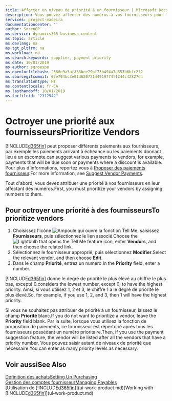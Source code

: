 ```yaml
---
title: Affecter un niveau de priorité à un fournisseur | Microsoft Docs
description: Vous pouvez affecter des numéros à vos fournisseurs pour les classer par ordre de priorité et faciliter des propositions de paiement dans Business Central.
services: project-madeira
documentationcenter: ''
author: SorenGP
ms.service: dynamics365-business-central
ms.topic: article
ms.devlang: na
ms.tgt_pltfrm: na
ms.workload: na
ms.search.keywords: supplier, payment priority
ms.date: 10/01/2019
ms.author: sgroespe
ms.openlocfilehash: 2586e9a5af338bee79bf73b494a7a653b6bfc2f2
ms.sourcegitcommit: 02e704bc3e01d62072144919774f1244c42827e4
ms.translationtype: HT
ms.contentlocale: fr-CA
ms.lasthandoff: 10/01/2019
ms.locfileid: "2312542"
---
```

# <a name="prioritize-vendors"></a><span data-ttu-id="98dbc-103">Octroyer une priorité aux fournisseurs</span><span class="sxs-lookup"><span data-stu-id="98dbc-103">Prioritize Vendors</span></span>
[!INCLUDE[d365fin](includes/d365fin_md.md)] <span data-ttu-id="98dbc-104">peut proposer différents paiements aux fournisseurs, par exemple les paiements arrivant à échéance ou les paiements donnant lieu à un escompte.</span><span class="sxs-lookup"><span data-stu-id="98dbc-104">can suggest various payments to vendors, for example, payments that will be due soon or payments where a discount is available.</span></span> <span data-ttu-id="98dbc-105">Pour plus d'informations, reportez vous à [Proposer des paiements fournisseur](payables-how-suggest-vendor-payments.md).</span><span class="sxs-lookup"><span data-stu-id="98dbc-105">For more information, see [Suggest Vendor Payments](payables-how-suggest-vendor-payments.md).</span></span>

<span data-ttu-id="98dbc-106">Tout d'abord, vous devez attribuer une priorité à vos fournisseurs en leur affectant des numéros.</span><span class="sxs-lookup"><span data-stu-id="98dbc-106">First, you must prioritize your vendors by assigning numbers to them.</span></span>

## <a name="to-prioritize-vendors"></a><span data-ttu-id="98dbc-107">Pour octroyer une priorité à des fournisseurs</span><span class="sxs-lookup"><span data-stu-id="98dbc-107">To prioritize vendors</span></span>
1. <span data-ttu-id="98dbc-108">Choisissez l'icône ![Ampoule qui ouvre la fonction Tell Me](media/ui-search/search_small.png "Dites-moi ce que vous voulez faire"), saisissez **Fournisseurs**, puis sélectionnez le lien associé.</span><span class="sxs-lookup"><span data-stu-id="98dbc-108">Choose the ![Lightbulb that opens the Tell Me feature](media/ui-search/search_small.png "Tell me what you want to do") icon, enter **Vendors**, and then choose the related link.</span></span>
2. <span data-ttu-id="98dbc-109">Sélectionnez le fournisseur approprié, puis sélectionnez **Modifier**.</span><span class="sxs-lookup"><span data-stu-id="98dbc-109">Select the relevant vendor, and then choose **Edit**.</span></span>
3. <span data-ttu-id="98dbc-110">Dans le champ **Priorité**, entrez un numéro.</span><span class="sxs-lookup"><span data-stu-id="98dbc-110">In the **Priority** field, enter a number.</span></span>

[!INCLUDE[d365fin](includes/d365fin_md.md)] <span data-ttu-id="98dbc-111">donne le degré de priorité le plus élevé au chiffre le plus bas, excepté 0.</span><span class="sxs-lookup"><span data-stu-id="98dbc-111">considers the lowest number, except 0, to have the highest priority.</span></span> <span data-ttu-id="98dbc-112">Ainsi, si vous utilisez 1, 2 et 3, le chiffre 1 a le degré de priorité le plus élevé.</span><span class="sxs-lookup"><span data-stu-id="98dbc-112">So, for example, if you use 1, 2, and 3, then 1 will have the highest priority.</span></span>

<span data-ttu-id="98dbc-113">Si vous ne souhaitez pas attribuer de priorité à un fournisseur, laissez le champ **Priorité** blanc.</span><span class="sxs-lookup"><span data-stu-id="98dbc-113">If you do not want to prioritize a vendor, leave the **Priority** field blank.</span></span> <span data-ttu-id="98dbc-114">Par la suite, lorsque vous utilisez la fonction de proposition de paiements, ce fournisseur est répertorié après tous les fournisseurs possédant un numéro prioritaire.</span><span class="sxs-lookup"><span data-stu-id="98dbc-114">Then, if you use the payment suggestion feature, the vendor will be listed after all the vendors that have a priority number.</span></span> <span data-ttu-id="98dbc-115">Vous pouvez saisir autant de niveaux de priorité que nécessaire.</span><span class="sxs-lookup"><span data-stu-id="98dbc-115">You can enter as many priority levels as necessary.</span></span>

## <a name="see-also"></a><span data-ttu-id="98dbc-116">Voir aussi</span><span class="sxs-lookup"><span data-stu-id="98dbc-116">See Also</span></span>
[<span data-ttu-id="98dbc-117">Définition des achats</span><span class="sxs-lookup"><span data-stu-id="98dbc-117">Setting Up Purchasing</span></span>](purchasing-setup-purchasing.md)  
[<span data-ttu-id="98dbc-118">Gestion des comptes fournisseur</span><span class="sxs-lookup"><span data-stu-id="98dbc-118">Managing Payables</span></span>](payables-manage-payables.md)  
<span data-ttu-id="98dbc-119">[Utilisation de [!INCLUDE[d365fin](includes/d365fin_md.md)]](ui-work-product.md)</span><span class="sxs-lookup"><span data-stu-id="98dbc-119">[Working with [!INCLUDE[d365fin](includes/d365fin_md.md)]](ui-work-product.md)</span></span>
